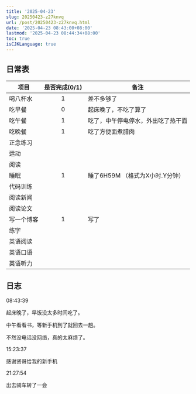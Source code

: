 ```yaml
---
title: '2025-04-23'
slug: 20250423-z27knvq
url: /post/20250423-z27knvq.html
date: '2025-04-23 08:43:00+08:00'
lastmod: '2025-04-23 08:44:34+08:00'
toc: true
isCJKLanguage: true
---
```






## 日常表

|项目|是否完成(0/1)|备注|
| ------------| :-------------: | ------------------------------------|
|喝八杯水|1|差不多够了|
|吃早餐|0|起床晚了，不吃了算了|
|吃午餐|1|吃了，中午停电停水，外出吃了热干面|
|吃晚餐|1|吃了方便面煮腊肉|
|正念练习|||
|运动|||
|阅读|||
|睡眠|1|睡了6H59M  （格式为X小时.Y分钟）|
|代码训练|||
|阅读新闻|||
|阅读论文|||
|写一个博客|1|写了|
|练字|||
|英语阅读|||
|英语口语|||
|英语听力|||

## 日志

08:43:39

起床晚了，早饭没太多时间吃了。

中午看看书，等新手机到了就回去一趟。

不然没电话没网络，真的太麻烦了。

15:23:37

感谢贤哥给我的新手机

21:27:54

出去骑车转了一会
